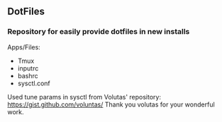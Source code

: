  ## DotFiles
### Repository for easily provide dotfiles in new installs
Apps/Files:
 - Tmux
 - inputrc
 - bashrc
 - sysctl.conf
 
Used tune params in sysctl from Volutas' repository: https://gist.github.com/voluntas/
Thank you volutas for your wonderful work.
